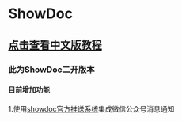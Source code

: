 ﻿# ShowDoc

## [点击查看中文版教程](https://www.showdoc.com.cn/help)

### 此为ShowDoc二开版本
#### 目前增加功能
1.使用[showdoc官方推送系统](https://push.showdoc.com.cn/#/)集成微信公众号消息通知


